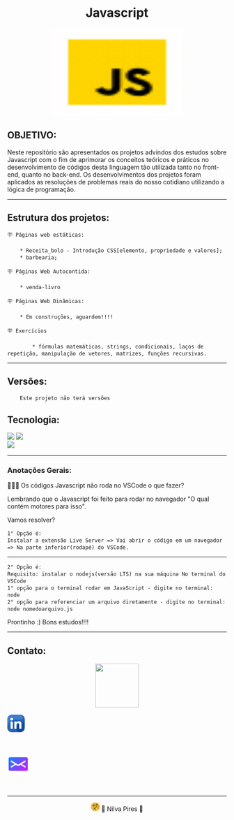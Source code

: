# <center>Javascript</center>

<center><img src="img/icons8-javascript.gif" width="300px" height="200px"></center>

## OBJETIVO:

Neste repositório são apresentados os projetos advindos dos estudos sobre Javascript com o fim de aprimorar os conceitos teóricos e práticos no desenvolvimento de códigos desta linguagem tão utilizada tanto no front-end, quanto no back-end.
Os desenvolvimentos dos projetos foram aplicados as resoluções de problemas reais do nosso cotidiano utilizando a lógica de programação.

---

## Estrutura dos projetos:

    🪧 Páginas web estáticas:

        * Receita_bolo - Introdução CSS[elemento, propriedade e valores];
        * barbearia;

    🪧 Páginas Web Autocontida:

        * venda-livro

    🪧 Páginas Web Dinâmicas:

        * Em construções, aguardem!!!!

    🪧 Exercícios

            * fórmulas matemáticas, strings, condicionais, laços de repetição, manipulação de vetores, matrizes, funções recursivas.

---

## Versões:

        Este projeto não terá versões



## Tecnologia:

![](https://img.shields.io/badge/HTML-239120?style=for-the-badge&logo=html5&logoColor=white)
![](https://img.shields.io/badge/CSS-239120?&style=for-the-badge&logo=css3&logoColor=white)  
![](https://img.shields.io/badge/JS-239120?&style=for-the-badge&logo=js&logoColor=white)

---

### Anotações Gerais:

🚨🚨🚨 Os códigos Javascript não roda no VSCode o que fazer?

Lembrando que o Javascript foi feito para rodar no navegador "O qual contém motores para isso".

Vamos resolver?

    1° Opção é:
    Instalar a extensão Live Server => Vai abrir o código em um navegador => Na parte inferior(rodapé) do VSCode.

---

    2° Opção é:
    Requisito: instalar o nodejs(versão LTS) na sua máquina No terminal do VSCode
    1° opção para o terminal rodar em JavaScript - digite no terminal: node
    2° opção para referenciar um arquivo diretamente - digite no terminal: node nomedoarquivo.js

Prontinho :) Bons estudos!!!!

---

## Contato:

<center><img src="https://gifmania.com.br/wp-content/uploads/2020/12/fala_comigo.gif" width="100px" height="100px"></center>

<widht><a href="https://www.linkedin.com/in/nilva-pires" target="_blank">
<img text-align="left"  src="img/linkedin.png" alt="linkedin" width="40px" height="40px"></a></widht>

<br>

<left><a href="mailto:nilvatecnologia@outlook.com" target="_blank">
<img text-align="right" src="img/email.png" alt="e-mail"  width="50px" height="50px"></a> </left>

<br>

---

<center><img src="img/mpnf.png" width="20px" height="20px"> 🔸 Nilva Pires 🔸 </center>
